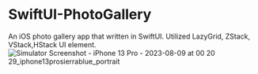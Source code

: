 # SwiftUI-PhotoGallery
An iOS photo gallery app that written in SwiftUI. Utilized LazyGrid, ZStack, VStack,HStack UI element.
![Simulator Screenshot - iPhone 13 Pro - 2023-08-09 at 00 20 29_iphone13prosierrablue_portrait](https://github.com/shermanlyh/SwiftUI-PhotoGallery/assets/81810291/826dacf6-6892-494e-9fc4-59a387456194)
